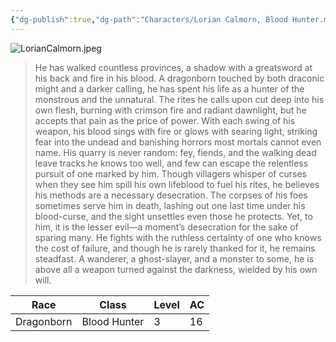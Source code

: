 ```yaml
---
{"dg-publish":true,"dg-path":"Characters/Lorian Calmorn, Blood Hunter.md","permalink":"/characters/lorian-calmorn-blood-hunter/"}
---
```


![LorianCalmorn.jpeg](/img/user/z_Assets/PCs/LorianCalmorn.jpeg)

> He has walked countless provinces, a shadow with a greatsword at his back and fire in his blood. A dragonborn touched by both draconic might and a darker calling, he has spent his life as a hunter of the monstrous and the unnatural. The rites he calls upon cut deep into his own flesh, burning with crimson fire and radiant dawnlight, but he accepts that pain as the price of power. With each swing of his weapon, his blood sings with fire or glows with searing light, striking fear into the undead and banishing horrors most mortals cannot even name. His quarry is never random: fey, fiends, and the walking dead leave tracks he knows too well, and few can escape the relentless pursuit of one marked by him.
> Though villagers whisper of curses when they see him spill his own lifeblood to fuel his rites, he believes his methods are a necessary desecration. The corpses of his foes sometimes serve him in death, lashing out one last time under his blood-curse, and the sight unsettles even those he protects. Yet, to him, it is the lesser evil—a moment’s desecration for the sake of sparing many. He fights with the ruthless certainty of one who knows the cost of failure, and though he is rarely thanked for it, he remains steadfast. A wanderer, a ghost-slayer, and a monster to some, he is above all a weapon turned against the darkness, wielded by his own will.

| Race       | Class        | Level | AC  |
| ---------- | ------------ | ----- | --- |
| Dragonborn | Blood Hunter | 3     | 16  |



